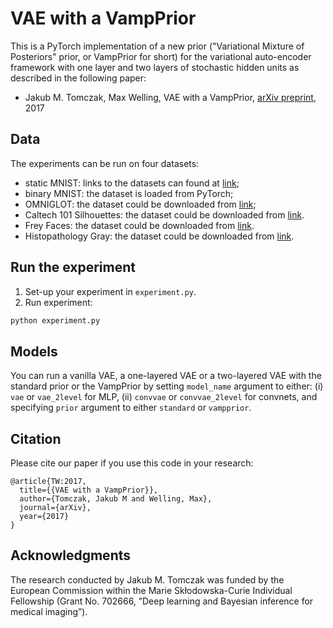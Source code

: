 # VAE with a VampPrior
This is a PyTorch implementation of a new prior ("Variational Mixture of Posteriors" prior, or VampPrior for short) for the variational auto-encoder framework with one layer and two layers of stochastic hidden units as described in the following paper:
* Jakub M. Tomczak, Max Welling, VAE with a VampPrior, [arXiv preprint](https://arxiv.org/abs/1705.07120), 2017

## Data
The experiments can be run on four datasets:
* static MNIST: links to the datasets can found at [link](https://github.com/yburda/iwae/tree/master/datasets/BinaryMNIST);
* binary MNIST: the dataset is loaded from PyTorch;
* OMNIGLOT: the dataset could be downloaded from [link](https://github.com/yburda/iwae/blob/master/datasets/OMNIGLOT/chardata.mat);
* Caltech 101 Silhouettes: the dataset could be downloaded from [link](https://people.cs.umass.edu/~marlin/data/caltech101_silhouettes_28_split1.mat).
* Frey Faces: the dataset could be downloaded from [link](https://github.com/y0ast/Variational-Autoencoder/blob/master/freyfaces.pkl).
* Histopathology Gray: the dataset could be downloaded from [link](https://github.com/jmtomczak/vae_householder_flow/tree/master/datasets/histopathologyGray).

## Run the experiment
1. Set-up your experiment in `experiment.py`.
2. Run experiment:
```bash
python experiment.py
```
## Models
You can run a vanilla VAE, a one-layered VAE or a two-layered VAE with the standard prior or the VampPrior by setting `model_name` argument to either: (i) `vae` or `vae_2level` for MLP, (ii) `convvae` or `convvae_2level` for convnets, and specifying `prior` argument to either `standard` or `vampprior`.

## Citation

Please cite our paper if you use this code in your research:

```
@article{TW:2017,
  title={{VAE with a VampPrior}},
  author={Tomczak, Jakub M and Welling, Max},
  journal={arXiv},
  year={2017}
}
```

## Acknowledgments
The research conducted by Jakub M. Tomczak was funded by the European Commission within the Marie Skłodowska-Curie Individual Fellowship (Grant No. 702666, ”Deep learning and Bayesian inference for medical imaging”).
